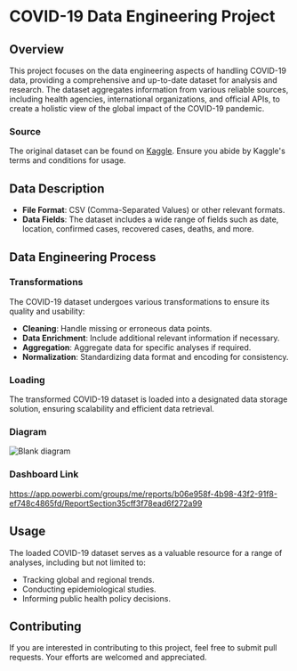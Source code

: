 # COVID-19 Data Engineering Project

## Overview
This project focuses on the data engineering aspects of handling COVID-19 data, providing a comprehensive and up-to-date dataset for analysis and research. The dataset aggregates information from various reliable sources, including health agencies, international organizations, and official APIs, to create a holistic view of the global impact of the COVID-19 pandemic.

### Source
The original dataset can be found on [Kaggle](https://www.kaggle.com/datasets/arjunprasadsarkhel/2021-olympics-in-tokyo). Ensure you abide by Kaggle's terms and conditions for usage.

## Data Description
- **File Format**: CSV (Comma-Separated Values) or other relevant formats.
- **Data Fields**: The dataset includes a wide range of fields such as date, location, confirmed cases, recovered cases, deaths, and more.

## Data Engineering Process

### Transformations
The COVID-19 dataset undergoes various transformations to ensure its quality and usability:
- **Cleaning**: Handle missing or erroneous data points.
- **Data Enrichment**: Include additional relevant information if necessary.
- **Aggregation**: Aggregate data for specific analyses if required.
- **Normalization**: Standardizing data format and encoding for consistency.

### Loading
The transformed COVID-19 dataset is loaded into a designated data storage solution, ensuring scalability and efficient data retrieval.

### Diagram ###

![Blank diagram](https://user-images.githubusercontent.com/60438343/200155065-6411aed7-ae54-4e6e-8e9b-045fea4c81ac.png)

### Dashboard Link ###
https://app.powerbi.com/groups/me/reports/b06e958f-4b98-43f2-91f8-ef748c4865fd/ReportSection35cff3f78ead6f272a99

## Usage
The loaded COVID-19 dataset serves as a valuable resource for a range of analyses, including but not limited to:
- Tracking global and regional trends.
- Conducting epidemiological studies.
- Informing public health policy decisions.

## Contributing
If you are interested in contributing to this project, feel free to submit pull requests. Your efforts are welcomed and appreciated.





